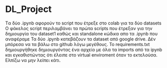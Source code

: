 # DL_Project
Tα δύο .ipynb αφορούν το script που έτρεξε στο colab για τα δύο datasets
Ο φάκελος script περιλαμβάνει τα πρώτα scripts που έτρεξαν για την δημιουργία του dataset1 καθώς και standalone κώδικα απο τα .ipynb που αναφέραμε
Τα δύο .ipynb κατεβάζουν τα dataset από google drive. Δέν μπόρεσα να τα βάλω στο github λόγω μεγέθους.
Το requirements.txt δημιουργήθηκε δημιουργόντας ένα αρχείο με όλα τα imports από τα ipynb και εγκαθιστώντας ότι έλειπε στο virtual enviroment όταν το εκτελούσα.
Ελπίζω να μην λείπει κάτι.
